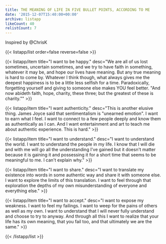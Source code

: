 ```yaml
---
title: THE MEANING OF LIFE IN FIVE BULLET POINTS, ACCORDING TO ME
date: '2015-12-07T15:40:00+00:00'
archive: listapp
likeCount: 40
relistCount: 7
---
```


Inspired by @ChrisK

{{< listapp/list order=false reverse=false >}}

   {{< listapp/item title="I want to be happy."
      desc="We are all of us lost sometimes, uncertain sometimes, and we try to have faith in something, whatever it may be, and hope our lives have meaning. But any true meaning is hard to come by. Whatever I think though, what always gives me the deepest happiness is to be a little less selfish for a time. Paradoxically, forgetting yourself and giving to someone else makes YOU feel better. \"And now abideth faith, hope, charity, these three; but the greatest of these is charity.\"" >}}

   {{< listapp/item title="I want authenticity."
      desc="This is another elusive thing. James Joyce said that sentimentalism is \"unearned emotion\". I want to earn what I feel. I want to connect to a few people deeply and know them as authentically as I can. And I want entertainment and art to teach me about authentic experience. This is hard." >}}

   {{< listapp/item title="I want to understand."
      desc="I want to understand the world. I want to understand the people in my life. I know that I will die and with me will go all the understanding I've gained but it doesn't matter because it is gaining it and possessing it for a short time that seems to be meaningful to me. I can't explain why." >}}

   {{< listapp/item title="I want to share."
      desc="I want to translate my existence into words in some authentic way and share it with someone else. I want to explore the limits of this translation. I want to feel through that exploration the depths of my own misunderstanding of everyone and everything else." >}}

   {{< listapp/item title="I want to accept."
      desc="I want to expose my weakness. I want to feel my failings. I want to weep for the pains of others as well as my own. I want to understand that I will never fully understand and choose to try to anyway. And through all this I want to realize that your life has its own meaning, that you fail too, and that ultimately we are the same." >}}

{{< /listapp/list >}}
